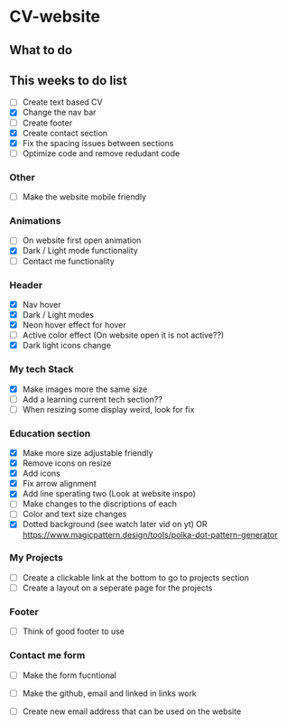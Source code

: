 # CV-website

## What to do
## This weeks to do list
- [ ] Create text based CV
- [x] Change the nav bar
- [ ] Create footer
- [x] Create contact section
- [x] Fix the spacing issues between sections
- [ ] Optimize code and remove redudant code

### Other
- [ ] Make the website mobile friendly

### Animations
 - [ ] On website first open animation
  - [x] Dark / Light mode functionality
  - [ ] Contact me functionality

### Header
 - [x] Nav hover
 - [x] Dark / Light modes
 - [x] Neon hover effect for hover
 - [ ] Active color effect (On website open it is not active??)
 - [x] Dark light icons change

### My tech Stack
- [x] Make images more the same size
- [ ] Add a learning current tech section??
- [ ] When resizing some display weird, look for fix

### Education section
- [x] Make more size adjustable friendly
- [x] Remove icons on resize
- [x] Add icons 
- [x] Fix arrow alignment
- [x] Add line sperating two (Look at website inspo)
- [ ] Make changes to the discriptions of each
- [ ] Color and text size changes
- [x] Dotted background (see watch later vid on yt) OR https://www.magicpattern.design/tools/polka-dot-pattern-generator

### My Projects
- [ ] Create a clickable link at the bottom to go to projects section
- [ ] Create a layout on a seperate page for the projects

### Footer
- [ ] Think of good footer to use

### Contact me form
- [ ] Make the form fucntional
- [ ] Make the github, email and linked in links work
- [ ] Create new email address that can be used on the website


